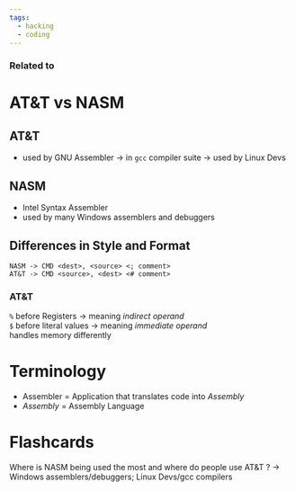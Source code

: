 ```yaml
---
tags:
  - hacking
  - coding
---
```

### Related to


# AT&T vs NASM
## AT&T
- used by GNU Assembler -> in `gcc` compiler suite
-> used by Linux Devs

## NASM
- Intel Syntax Assembler
- used by many Windows assemblers and debuggers

## Differences in Style and Format
```assembly
NASM -> CMD <dest>, <source> <; comment>
AT&T -> CMD <source>, <dest> <# comment>
```
### AT&T
`%` before Registers -> meaning *indirect operand*\
`$` before literal values -> meaning *immediate operand*\
handles memory differently



# Terminology
- Assembler = Application that translates code into *Assembly*
- *Assembly* = Assembly Language



# Flashcards
Where is NASM being used the most and where do people use AT&T ? -> Windows assemblers/debuggers; Linux Devs/gcc compilers

